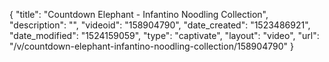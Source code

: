 {
    "title": "Countdown Elephant - Infantino Noodling Collection",
    "description": "",
    "videoid": "158904790",
    "date_created": "1523486921",
    "date_modified": "1524159059",
    "type": "captivate",
    "layout": "video",
    "url": "\/v\/countdown-elephant-infantino-noodling-collection\/158904790"
}